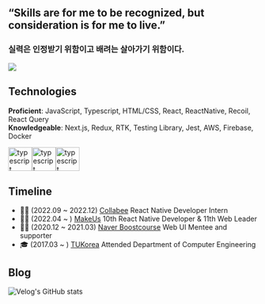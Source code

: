 ## “Skills are for me to be recognized, but consideration is for me to live.” 
### 실력은 인정받기 위함이고 배려는 살아가기 위함이다. 
<a href="https://www.linkedin.com/in/min-heo-a2463b154/">
<img src="https://img.shields.io/badge/LinkedIn-0A66C2?style=for-the-badge&logo=LinkedIn&logoColor=white">
<a/>

## Technologies
**Proficient**: JavaScript, Typescript, HTML/CSS, React, ReactNative, Recoil, React Query<br/>
**Knowledgeable**: Next.js, Redux, RTK, Testing Library, Jest, AWS, Firebase, Docker
<div style="display:flex;">
  <img src="https://media.giphy.com/media/ln7z2eWriiQAllfVcn/giphy.gif" alt="typescript" width="48px" height="48px" />
  <img src="https://media.giphy.com/media/MhAjImzXlNF5r7m3O5/giphy.gif" alt="typescript" width="48px" height="48px" />
  <img src="https://media.giphy.com/media/eNAsjO55tPbgaor7ma/giphy.gif" alt="typescript" width="48px" height="48px" />
</div>

## Timeline
- 🧑‍💻 (2022.09 ~ 2022.12) [Collabee](https://www.collabee.co) React Native Developer Intern
- 🧑‍💻 (2022.04 ~ ) [MakeUs](https://www.makeus.in/cmc) 10th React Native Developer & 11th Web Leader
- 🙋‍♂️ (2020.12 ~ 2021.03) [Naver Boostcourse](https://www.boostcourse.org/?validMobileApp=true) Web UI Mentee and supporter
- 🎓 (2017.03 ~ ) [TUKorea](https://www.tukorea.ac.kr) Attended Department of Computer Engineering

## Blog

![Velog's GitHub stats](https://velog-readme-stats.vercel.app/api/list?name=hhhminme)

